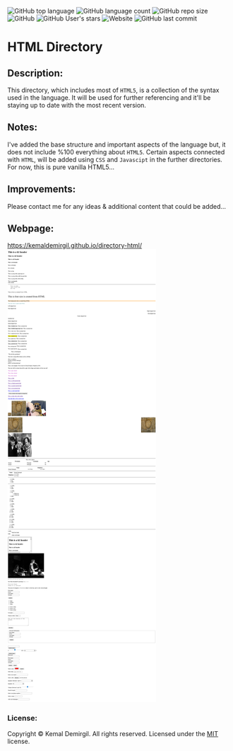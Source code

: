 ![GitHub top language](https://img.shields.io/github/languages/top/kemaldemirgil/directory-html?color=red&label=HTML&logo=html)
![GitHub language count](https://img.shields.io/github/languages/count/kemaldemirgil/directory-html?color=red&label=Language%20count%3A&logo=html)
![GitHub repo size](https://img.shields.io/github/repo-size/kemaldemirgil/directory-html?color=cyan&logo=git&logoColor=cyan)
![GitHub](https://img.shields.io/github/license/kemaldemirgil/directory-html?color=green)
![GitHub User's stars](https://img.shields.io/github/stars/kemaldemirgil?affiliations=OWNER&color=gold&label=Author%20Stars&logo=star)
![Website](https://img.shields.io/website?down_color=red&down_message=offline&up_color=green&up_message=online&url=https%3A%2F%2Fkemaldemirgil.github.io%2Fdirectory-html%2F)
![GitHub last commit](https://img.shields.io/github/last-commit/kemaldemirgil/directory-html?color=blue&logo=git&logoColor=blue)


  

# HTML Directory

## Description:
This directory, which includes most of `HTML5`, is a collection of the syntax used in the language. It will be used for further referencing and it'll be staying up to date with the most recent version.

## Notes:
I've added the base structure and important aspects of the language but, it does not include %100 everything about `HTML5`.
Certain aspects connected with `HTML`, will be added using `CSS` and `Javascipt` in the further directories.
For now, this is pure vanilla HTML5...

## Improvements:
Please contact me for any ideas & additional content that could be added...

## Webpage:
https://kemaldemirgil.github.io/directory-html/
![`html-directory`](img/ssdirectory.png)

### License:

Copyright © Kemal Demirgil. All rights reserved.
Licensed under the [MIT](https://github.com/kemaldemirgil/directory-html/blob/main/LICENSE) license.
